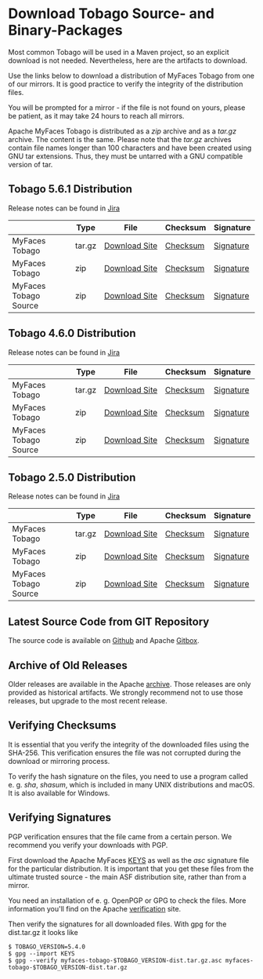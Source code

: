 # Download Tobago Source- and Binary-Packages

Most common Tobago will be used in a Maven project, so an explicit download is not needed.
Nevertheless, here are the artifacts to download.

Use the links below to download a distribution of MyFaces Tobago from
one of our mirrors. It is good practice to verify the integrity of the
distribution files.

You will be prompted for a mirror - if the file is not found on yours, please be patient, as it may take 24
hours to reach all mirrors.

Apache MyFaces Tobago is distributed as a *zip* archive and
as a *tar.gz* archive. The content is the same. Please note
that the *tar.gz* archives contain file names longer than 100 characters and have been
created using GNU tar extensions. Thus, they must be untarred with a GNU compatible
version of tar.

## Tobago 5.6.1 Distribution

Release notes can be found in
[Jira](https://issues.apache.org/jira/secure/ReleaseNote.jspa?projectId=12310273&version=12353083)

|   | Type | File                                                                                                          | Checksum | Signature                                                                                            |
|---|---|---------------------------------------------------------------------------------------------------------------|---|------------------------------------------------------------------------------------------------------|
| MyFaces Tobago | tar.gz     | [Download Site](https://www.apache.org/dyn/closer.lua/myfaces/binaries/myfaces-tobago-5.6.1-dist.tar.gz)      | [Checksum](https://downloads.apache.org/myfaces/binaries/myfaces-tobago-5.4.0-dist.tar.gz.sha256)      | [Signature](https://downloads.apache.org/myfaces/binaries/myfaces-tobago-5.6.1-dist.tar.gz.asc)      |
| MyFaces Tobago | zip        | [Download Site](https://www.apache.org/dyn/closer.lua/myfaces/binaries/myfaces-tobago-5.6.1-dist.zip)         | [Checksum](https://downloads.apache.org/myfaces/binaries/myfaces-tobago-5.4.0-dist.zip.sha256)         | [Signature](https://downloads.apache.org/myfaces/binaries/myfaces-tobago-5.6.1-dist.zip.asc)         |
| MyFaces Tobago Source | zip | [Download Site](https://www.apache.org/dyn/closer.lua/myfaces/source/myfaces-tobago-5.6.1-source-release.zip) | [Checksum](https://downloads.apache.org/myfaces/source/myfaces-tobago-5.4.0-source-release.zip.sha256) | [Signature](https://downloads.apache.org/myfaces/source/myfaces-tobago-5.6.1-source-release.zip.asc) |

## Tobago 4.6.0 Distribution

Release notes can be found in
[Jira](https://issues.apache.org/jira/secure/ReleaseNote.jspa?projectId=12310273&version=12352084)

|   | Type | File | Checksum | Signature |
|---|---|---|---|---|
| MyFaces Tobago | tar.gz     | [Download Site](https://www.apache.org/dyn/closer.lua/myfaces/binaries/myfaces-tobago-4.6.0-dist.tar.gz)      | [Checksum](https://downloads.apache.org/myfaces/binaries/myfaces-tobago-4.6.0-dist.tar.gz.sha256)      | [Signature](https://downloads.apache.org/myfaces/binaries/myfaces-tobago-4.6.0-dist.tar.gz.asc) |
| MyFaces Tobago | zip        | [Download Site](https://www.apache.org/dyn/closer.lua/myfaces/binaries/myfaces-tobago-4.6.0-dist.zip)         | [Checksum](https://downloads.apache.org/myfaces/binaries/myfaces-tobago-4.6.0-dist.zip.sha256)         | [Signature](https://downloads.apache.org/myfaces/binaries/myfaces-tobago-4.6.0-dist.zip.asc) |
| MyFaces Tobago Source | zip | [Download Site](https://www.apache.org/dyn/closer.lua/myfaces/source/myfaces-tobago-4.6.0-source-release.zip) | [Checksum](https://downloads.apache.org/myfaces/source/myfaces-tobago-4.6.0-source-release.zip.sha256) | [Signature](https://downloads.apache.org/myfaces/source/myfaces-tobago-4.6.0-source-release.zip.asc) |

## Tobago 2.5.0 Distribution

Release notes can be found in
[Jira](https://issues.apache.org/jira/secure/ReleaseNote.jspa?projectId=12310273&version=12349661)

|   | Type | File | Checksum | Signature |
|---|---|---|---|---|
| MyFaces Tobago | tar.gz     | [Download Site](https://www.apache.org/dyn/closer.lua/myfaces/binaries/myfaces-tobago-2.5.0-dist.tar.gz)      | [Checksum](https://downloads.apache.org/myfaces/binaries/myfaces-tobago-2.5.0-dist.tar.gz.sha256)      | [Signature](https://downloads.apache.org/myfaces/binaries/myfaces-tobago-2.5.0-dist.tar.gz.asc) |
| MyFaces Tobago | zip        | [Download Site](https://www.apache.org/dyn/closer.lua/myfaces/binaries/myfaces-tobago-2.5.0-dist.zip)         | [Checksum](https://downloads.apache.org/myfaces/binaries/myfaces-tobago-2.5.0-dist.zip.sha256)         | [Signature](https://downloads.apache.org/myfaces/binaries/myfaces-tobago-2.5.0-dist.zip.asc) |
| MyFaces Tobago Source | zip | [Download Site](https://www.apache.org/dyn/closer.lua/myfaces/source/myfaces-tobago-2.5.0-source-release.zip) | [Checksum](https://downloads.apache.org/myfaces/source/myfaces-tobago-2.5.0-source-release.zip.sha256) | [Signature](https://downloads.apache.org/myfaces/source/myfaces-tobago-2.5.0-source-release.zip.asc) |

## Latest Source Code from GIT Repository

The source code is available on
[Github](https://github.com/apache/myfaces-tobago) and Apache
[Gitbox](https://gitbox.apache.org/repos/asf?p=myfaces-tobago.git).

## Archive of Old Releases

Older releases are available in the Apache
[archive](https://archive.apache.org/dist/myfaces/).
Those releases are only provided as historical artifacts. We strongly
recommend not to use those releases, but upgrade to the most recent release.

## Verifying Checksums

It is essential that you verify the integrity of the downloaded
files using the SHA-256.
This verification ensures the
file was not corrupted during the download or mirroring process.

To verify the hash signature on the files, you need to use a program
called e. g. *sha*, *shasum*, which is
included in many UNIX distributions and macOS.
It is also available for Windows.

## Verifying Signatures

PGP verification ensures that the file came from a certain person.
We recommend you verify your downloads with PGP.

First download the Apache MyFaces
[KEYS](https://www.apache.org/dist/myfaces/KEYS)
as well as the *asc* signature file
for the particular distribution. It is important that you get these files from the ultimate
trusted source - the main ASF distribution site, rather than from a mirror.

You need an installation of e. g. OpenPGP or GPG to check the files. More information you'll find on the
Apache [verification](https://www.apache.org/info/verification.html#CheckingSignatures)
site.

Then verify the signatures for all downloaded files. With gpg for the dist.tar.gz it looks like

```
$ TOBAGO_VERSION=5.4.0
$ gpg --import KEYS
$ gpg --verify myfaces-tobago-$TOBAGO_VERSION-dist.tar.gz.asc myfaces-tobago-$TOBAGO_VERSION-dist.tar.gz
```

